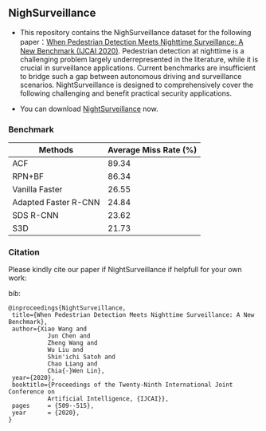 ## NighSurveillance

- This repository contains the NighSurveillance dataset for the following paper：[When Pedestrian Detection Meets Nighttime Surveillance: A New Benchmark (IJCAI 2020)](https://wangzwhu.github.io/home/IJCAI20_NightSurveillance.pdf). Pedestrian detection at nighttime is a challenging problem largely underrepresented in the literature, while it is crucial in surveillance applications. Current benchmarks are insufficient to bridge such a gap between autonomous driving and surveillance scenarios. NightSurveillance is designed to comprehensively cover the following challenging and benefit practical security applications.

- You can download [NightSurveillance](https://pan.baidu.com/s/1bDUVKm0h9u8Kpx6IkdnW6w) now.

### **Benchmark**

|  Methods   | Average Miss Rate (%)  |
|  ----  | ----  |
| ACF  | 89.34 |
| RPN+BF  | 86.34 |
| Vanilla Faster  | 26.55 |
| Adapted Faster R-CNN  | 24.84 |
| SDS R-CNN  | 23.62 |
| S3D  | 21.73 |


### **Citation**
Please kindly cite our paper if NightSurveillance if helpfull for your own work:

bib:

    @inproceedings{NightSurveillance,
     title={When Pedestrian Detection Meets Nighttime Surveillance: A New Benchmark},
     author={Xiao Wang and
               Jun Chen and
               Zheng Wang and
               Wu Liu and
               Shin'ichi Satoh and
               Chao Liang and
               Chia{-}Wen Lin},
     year={2020},
     booktitle={Proceedings of the Twenty-Ninth International Joint Conference on
               Artificial Intelligence, {IJCAI}},
     pages     = {509--515},
     year      = {2020},
    }

